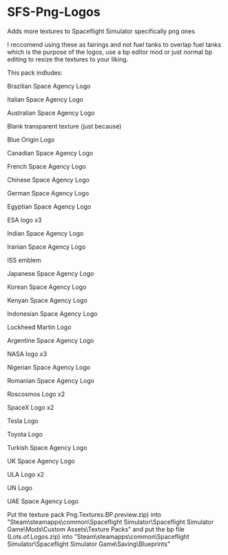 # SFS-Png-Logos
Adds more textures to Spaceflight Simulator specifically png ones

I reccomend using these as fairings and not fuel tanks to overlap fuel tanks which is the purpose of the logos, use a bp editor mod or just normal bp editing to resize the textures to your liking.

This pack indludes:

Brazilian Space Agency Logo

Italian Space Agency Logo

Australian Space Agency Logo

Blank transparent texture (just because)

Blue Origin Logo

Canadian Space Agency Logo

French Space Agency Logo

Chinese Space Agency Logo

German Space Agency Logo

Egyptian Space Agency Logo

ESA logo x3

Indian Space Agency Logo

Iranian Space Agency Logo

ISS emblem

Japanese Space Agency Logo

Korean Space Agency Logo

Kenyan Space Agency Logo

Indonesian Space Agency Logo

Lockheed Martin Logo

Argentine Space Agency Logo

NASA logo x3

Nigerian Space Agency Logo

Romanian Space Agency Logo

Roscosmos Logo x2

SpaceX Logo x2

Tesla Logo

Toyota Logo

Turkish Space Agency Logo

UK Space Agency Logo

ULA Logo x2

UN Logo

UAE Space Agency Logo

Put the texture pack Png.Textures.BP.preview.zip) into "Steam\steamapps\common\Spaceflight Simulator\Spaceflight Simulator Game\Mods\Custom Assets\Texture Packs" and put the bp file (Lots.of.Logos.zip) into "Steam\steamapps\common\Spaceflight Simulator\Spaceflight Simulator Game\Saving\Blueprints"
